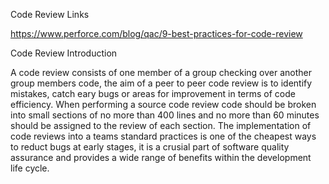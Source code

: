 Code Review Links 

https://www.perforce.com/blog/qac/9-best-practices-for-code-review

Code Review Introduction

A code review consists of one member of a group checking over another group members code, the aim of a peer to peer code review is to identify mistakes, catch eary bugs or areas for improvement in terms of code efficiency. When performing a source code review code should be broken into small sections of no more than 400 lines and no more than 60 minutes should be assigned to the review of each section. The implementation of code reviews into a teams standard practices is one of the cheapest ways to reduct bugs at early stages, it is a crusial part of software quality assurance and provides a wide range of benefits within the development life cycle.   